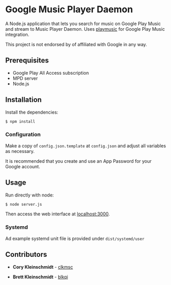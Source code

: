 # Google Music Player Daemon

A Node.js application that lets you search for music on Google Play Music and stream to Music Player Daemon. Uses [playmusic](https://github.com/jamon/playmusic) for Google Play Music integration.

This project is not endorsed by of affiliated with Google in any way.

## Prerequisites

* Google Play All Access subscription
* MPD server
* Node.js

## Installation

Install the dependencies:

```sh
$ npm install
```

### Configuration

Make a copy of `config.json.template` at `config.json` and adjust all variables as necessary. 

It is recommended that you create and use an App Password for your Google account.

## Usage

Run directly with node:

```sh
$ node server.js
```

Then access the web interface at [localhost:3000](http://localhost:3000).

### Systemd

Ad example systemd unit file is provided under `dist/systemd/user`

## Contributors

* **Cory Kleinschmidt** - [clkmsc](https://github.com/clkmsc)

* **Brett Kleinschmidt** - [blkqi](https://github.com/blkqi)
